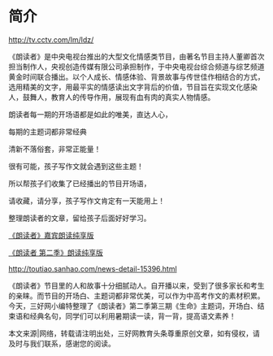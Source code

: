 # 简介

http://tv.cctv.com/lm/ldz/

《朗读者》是中央电视台推出的大型文化情感类节目，由著名节目主持人董卿首次担当制作人，央视创造传媒有限公司承担制作，于中央电视台综合频道与综艺频道黄金时间联合播出。以个人成长、情感体验、背景故事与传世佳作相结合的方式，选用精美的文字，用最平实的情感读出文字背后的价值，节目旨在实现文化感染人，鼓舞人，教育人的传导作用，展现有血有肉的真实人物情感。

朗读者每一期的开场语都是如此的唯美，直达人心，

每期的主题词都非常经典

清新不落俗套，非常正能量！

很有可能，孩子写作文就会遇到这些主题！

所以帮孩子们收集了已经播出的节目开场语，

请收藏，请分享，孩子写作文肯定有一天能用上！

整理朗读者的文章，留给孩子后面好好学习。

[《朗读者》嘉宾朗读纯享版](https://www.ximalaya.com/renwen/6770360/)

[《朗读者 第二季》朗读纯享版](https://www.ximalaya.com/renwen/15388579/)

http://toutiao.sanhao.com/news-detail-15396.html

  《朗读者》节目里的人和故事十分细腻动人。自开播以来，受到了很多家长和考生的亲睐。而节目的开场白、主题词都非常优美，可以作为中高考作文的素材积累。今天，三好网小编特整理了《朗读者》第二季第三期《生命》主题词，开场白、结束语和经典名句，同学们可以利用暑期读一读，背一背，提高语文素养！
  
  
  本文来源|网络，转载请注明出处，三好网教育头条尊重原创文章，如有侵权，请及时与我们联系，感谢您的阅读。
